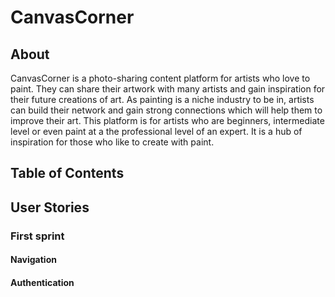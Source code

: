 # CanvasCorner

## About
CanvasCorner is a photo-sharing content platform for artists who love to paint. They can share their artwork with many artists and gain inspiration for their future creations of art. As painting is a niche industry to be in, artists can build their network and gain strong connections which will help them to improve their art. This platform is for artists who are beginners, intermediate level or even paint at a the professional level of an expert. It is a hub of inspiration for those who like to create with paint.

## Table of Contents
## User Stories

### First sprint

#### Navigation 
#### Authentication 
